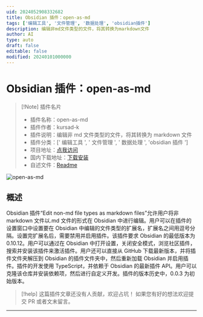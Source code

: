 ```yaml
---
uid: 2024052908332682
title: Obsidian 插件：open-as-md
tags: ['编辑工具', '文件管理', '数据处理', 'obsidian插件']
description: 编辑非md文件类型的文件，将其转换为markdown文件
author: AI
type: auto
draft: false
editable: false
modified: 20240101000000
---
```


# Obsidian 插件：open-as-md

> [!Note] 插件名片
> - 插件名称：open-as-md
> - 插件作者：kursad-k
> - 插件说明：编辑非 md 文件类型的文件，将其转换为 markdown 文件
> - 插件分类：[' 编辑工具 ', ' 文件管理 ', ' 数据处理 ', 'obsidian 插件 ']
> - 项目地址：[点我访问](https://github.com/kursad-k/obsidian-openasmd)
> - 国内下载地址：[下载安装](https://pkmer.cn/products/plugin/pluginMarket/?open-as-md)
> - 自述文件：[Readme](https://ghproxy.net/https://raw.githubusercontent.com/kursad-k/obsidian-openasmd/main/README.md)

![open-as-md](https://cdn.pkmer.cn/covers/open-as-md.png!pkmer)

## 概述

Obsidian 插件“Edit non-md file types as markdown files”允许用户将非 markdown 文件以.md 文件的形式在 Obsidian 中进行编辑。用户可以在插件的设置窗口中设置要在 Obsidian 中编辑的文件类型的扩展名，扩展名之间用逗号分隔。设置完扩展名后，需要禁用并启用插件。该插件要求 Obsidian 的最低版本为 0.10.12。用户可以通过在 Obsidian 中打开设置，关闭安全模式，浏览社区插件，搜索并安装该插件来激活插件。用户还可以直接从 GitHub 下载最新版本，并将插件文件夹解压到 Obsidian 的插件文件夹中，然后重新加载 Obsidian 并启用插件。插件的开发使用 TypeScript，并依赖于 Obsidian 的最新插件 API。用户可以克隆该仓库并安装依赖项，然后进行自定义开发。插件的版本历史中，0.0.3 为初始版本。

> [!help]
> 这篇插件文章还没有人贡献，欢迎占坑！
> 如果您有好的想法欢迎提交 PR 或者文末留言。

---



